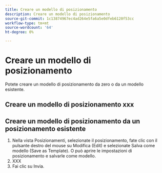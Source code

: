 ```yaml
---
title: Creare un modello di posizionamento
description: Creare un modello di posizionamento
source-git-commit: 1c13874967ec4ad264e5fa6a5e0dfeb6120f53cc
workflow-type: tm+mt
source-wordcount: '64'
ht-degree: 0%

---
```



# Creare un modello di posizionamento

Potete creare un modello di posizionamento da zero o da un modello esistente.

## Creare un modello di posizionamento xxx

## Creare un modello di posizionamento da un posizionamento esistente

1. Nella vista Posizionamenti, selezionate il posizionamento, fate clic con il pulsante destro del mouse su Modifica (Edit) e selezionate Salva come modello (Save as Template).  O può aprire le impostazioni di posizionamento e salvarle come modello.
1. XXX
1. Fai clic su Invia.
